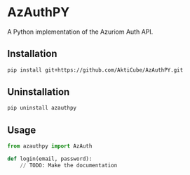 # AzAuthPY
A Python implementation of the Azuriom Auth API.

## Installation
```bash
pip install git+https://github.com/AktiCube/AzAuthPY.git
```

## Uninstallation
```bash
pip uninstall azauthpy
```

## Usage
```python
from azauthpy import AzAuth

def login(email, password):
    // TODO: Make the documentation
```
